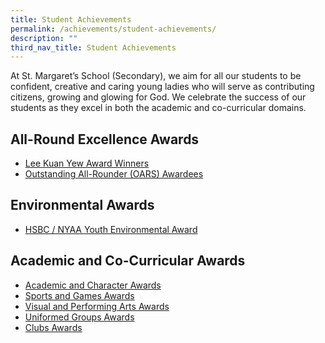 ```yaml
---
title: Student Achievements
permalink: /achievements/student-achievements/
description: ""
third_nav_title: Student Achievements
---
```

At St. Margaret’s School (Secondary), we aim for all our students to be confident, creative and caring young ladies who will serve as contributing citizens, growing and glowing for God. We celebrate the success of our students as they excel in both the academic and co-curricular domains.


All-Round Excellence Awards
---------------------------

*   [Lee Kuan Yew Award Winners](/achievements/student-achievements/lee-kuan-yew-award-winners)
*   [Outstanding All-Rounder (OARS) Awardees](/achievements/student-achievements/outstanding-all-rounder-student-oars-awardees)

Environmental Awards
--------------------

*   [HSBC / NYAA Youth Environmental Award](/achievements/student-achievements/environmental-awards)

Academic and Co-Curricular Awards
---------------------------------

*   [Academic and Character Awards](/achievements/student-achievements/academic-awards)
*   [Sports and Games Awards](/achievements/student-achievements/sports-and-games-awards)
*   [Visual and Performing Arts Awards](/achievements/student-achievements/visual-and-performing-arts-awards)
*   [Uniformed Groups Awards](/achievements/student-achievements/uniformed-groups-awards)
*   [Clubs Awards](/achievements/student-achievements/clubs-awards)